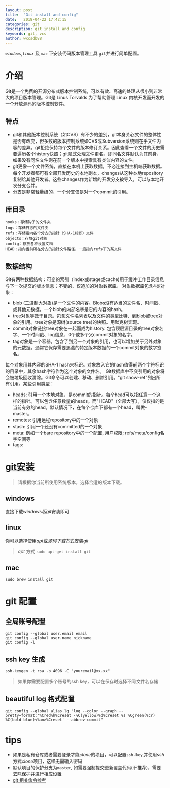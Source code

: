 ```yaml
---
layout: post
title:  "Git install and config"
date:   2018-04-22 17:42:15
categories: git
description: git install and config
keywords: git, vcs
author: wxcsdb88
---
```


*`windows`*,*`linux`* 及 *`mac`* 下安装代码版本管理工具 `git`并进行简单配置。

# 介绍

Git是一个免费的开源分布式版本控制系统，可以有效、高速的处理从很小到非常大的项目版本管理。Git是 Linus Torvalds 为了帮助管理 Linux 内核开发而开发的一个开放源码的版本控制软件。

## 特点

- git和其他版本控制系统（如CVS）有不少的差别，git本身关心文件的整体性是否有改变，但多数的版本控制系统如CVS或Subversion系统则在乎文件内容的差异。git拒绝保持每个文件的版本修订关系。因此查看一个文件的历史需要遍历各个history快照；git隐式处理文件更名，即同名文件默认为其前身，如果没有同名文件则在前一个版本中搜索具有类似内容的文件。
- git更像一个文件系统，直接在本机上获取数据，不必连接到主机端获取数据。 每个开发者都可有全部开发历史的本地副本，changes从这种本地repository复制给其他开发者。这些changes作为新增的开发分支被导入，可以与本地开发分支合并。
- 分支是非常轻量级的，一个分支仅是对一个commit的引用。

## 库目录

```text
hooks：存储钩子的文件夹
logs：存储日志的文件夹
refs：存储指向各个分支的指针（SHA-1标识）文件
objects：存放git对象
config：存放各种设置文档
HEAD：指向当前所在分支的指针文件路径，一般指向refs下的某文件
```

## 数据结构

Git有两种数据结构：可变的索引（index或stage或cache)用于缓冲工作目录信息与下一次提交的版本信息；不变的、仅追加的对象数据库。
对象数据库包含4类对象：

- blob (二进制大对象)是一个文件的内容。Blobs没有适当的文件名、时间戳、或其他元数据。一个blob的内部名字是它的内容的hash。
- tree对象等效于目录。包含文件名列表以及文件的类型比特、到blob或tree对象的引用。tree对象是源树(source tree)的快照。用默克树实现。
- commit对象链接tree对象在一起而成为history. 包含顶层源目录的tree对象名字、一个时间戳、log信息、0个或多个父commit对象的名字。
- tag对象是一个容器，包含了到另一个对象的引用，也可以增加关于另外对象的元数据。通常它保存需要追溯的特定版本数据的一个commit对象的数字签名。

每个对象用其内容的SHA-1 hash来标识。对象放入它的hash值得前两个字符标识的目录中，其余hash字符作为这个对象的文件名。
Git数据库中不变引用的对象将会被垃圾回收清除。Git命令可以创建、移动、删除引用。"git show-ref"列出所有引用。某些引用类型：

- heads: 引用一个本地对象，是commit的指针。每个head可以指任意一个这样的指针。可以包含任意数量的heads。而"HEAD"（全部大写），仅仅指的是当前有效的head。默认情况下，在每个仓库下都有一个head，叫做- master。
- remotes: 引用远程repository中的一个对象
- stash: 引用一个还没有committed的一个对象
- meta: 例如一个bare repository中的一个配置, 用户权限; refs/meta/config名字空间等
- tags:

# [git安装](https://git-scm.com)

>请根据你当前所使用系统版本，选择合适的版本下载。

## windows

直接下载*windows版git*安装即可

## linux

你可以选择使用*apt*或*源码下载*方式安装*git*
>*apt* 方式 `sudo apt-get install git`

## mac

`sudo brew install git`

# git 配置

## 全局账号配置

```shell
git config --global user.email email
git config --global user.name nickname
git config -l
```

## ssh key 生成

```shell
ssh-keygen -t rsa -b 4096 -C "youremail@xx.xx"
```

>如果你需要配置多个账号的ssh key，可以在保存时选择不同文件名存储

## beautiful log 格式配置

```shell
git config --global alias.lg "log --color --graph --pretty=format:'%Cred%h%Creset -%C(yellow)%d%Creset %s %Cgreen(%cr) %C(bold blue)<%an>%Creset' --abbrev-commit"
```

# tips

- 如果是私有仓库或者需要登录才能*clone*的项目，可以配置`ssh-key`,并使用*ssh*方式*clone*项目，这样无需输入密码
- 默认项目的保护分支为`master`, 如需要强制提交更新覆盖代码(不推荐)，需要去除保护并进行相应设置
- [git 相关命令参考](https://git-scm.com/docs)